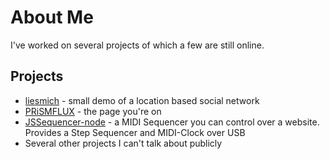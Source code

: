 # About Me

I've worked on several projects of which a few are still online.

## Projects
* [liesmich](https://liesmich.herokuapp.com) - small demo of a location based social network
* [PRiSMFLUX](https://prismflux.de) - the page you're on
* [JSSequencer-node](https://github.com/thallosaurus/jssequencer-node) - a MIDI Sequencer you can control over a website. Provides a Step Sequencer and MIDI-Clock over USB
* Several other projects I can't talk about publicly